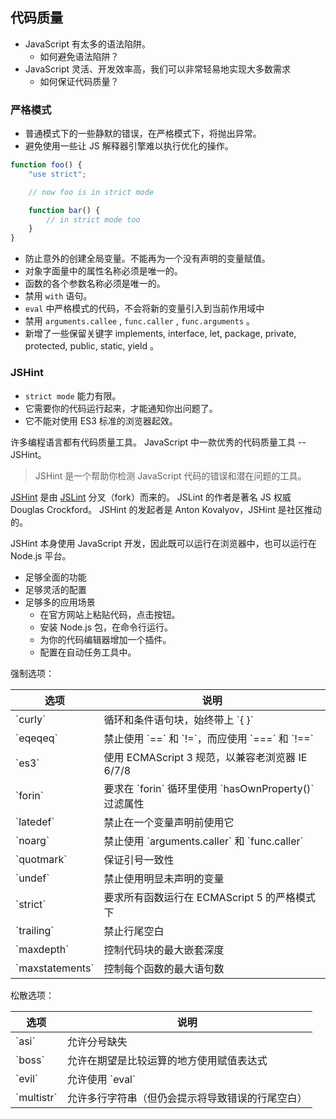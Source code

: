 
## 代码质量

+ JavaScript 有太多的语法陷阱。
	+ 如何避免语法陷阱？
+ JavaScript 灵活、开发效率高，我们可以非常轻易地实现大多数需求
	+ 如何保证代码质量？

### 严格模式

+ 普通模式下的一些静默的错误，在严格模式下，将抛出异常。
+ 避免使用一些让 JS 解释器引擎难以执行优化的操作。

```javascript
function foo() {
	"use strict";

	// now foo is in strict mode

	function bar() {
		// in strict mode too
	}
}
```

+ 防止意外的创建全局变量。不能再为一个没有声明的变量赋值。
+ 对象字面量中的属性名称必须是唯一的。
+ 函数的各个参数名称必须是唯一的。
+ 禁用 `with` 语句。
+ `eval` 中严格模式的代码，不会将新的变量引入到当前作用域中
+ 禁用 `arguments.callee` , `func.caller` , `func.arguments` 。
+ 新增了一些保留关键字 implements, interface, let, package, private, protected, public, static, yield 。

### JSHint

+ `strict mode` 能力有限。
+ 它需要你的代码运行起来，才能通知你出问题了。
+ 它不能对使用 ES3 标准的浏览器起效。

许多编程语言都有代码质量工具。
JavaScript 中一款优秀的代码质量工具 -- JSHint。

> JSHint 是一个帮助你检测 JavaScript 代码的错误和潜在问题的工具。

[JSHint][] 是由 [JSLint][] 分叉（fork）而来的。
JSLint 的作者是著名 JS 权威 Douglas Crockford。
JSHint 的发起者是 Anton Kovalyov，JSHint 是社区推动的。

JSHint 本身使用 JavaScript 开发，因此既可以运行在浏览器中，也可以运行在 Node.js 平台。

+ 足够全面的功能
+ 足够灵活的配置
+ 足够多的应用场景
	+ 在官方网站上粘贴代码，点击按钮。
	+ 安装 Node.js 包，在命令行运行。
	+ 为你的代码编辑器增加一个插件。
	+ 配置在自动任务工具中。

强制选项：

<table>
	<thead>
		<tr>
			<th>选项</th>
			<th>说明</th>
		</tr>
	</thead>
	<tbody>
		<tr>
			<td>`curly`</td>
			<td>循环和条件语句块，始终带上 `{ }`</td>
		</tr>
		<tr>
			<td>`eqeqeq`</td>
			<td>禁止使用 `==` 和 `!=`，而应使用 `===` 和 `!==`</td>
		</tr>
		<tr>
			<td>`es3`</td>
			<td>使用 ECMAScript 3 规范，以兼容老浏览器 IE 6/7/8</td>
		</tr>
		<tr>
			<td>`forin`</td>
			<td>要求在 `forin` 循环里使用 `hasOwnProperty()` 过滤属性</td>
		</tr>
		<tr>
			<td>`latedef`</td>
			<td>禁止在一个变量声明前使用它</td>
		</tr>
		<tr>
			<td>`noarg`</td>
			<td>禁止使用 `arguments.caller` 和 `func.caller`</td>
		</tr>
		<tr>
			<td>`quotmark`</td>
			<td>保证引号一致性</td>
		</tr>
		<tr>
			<td>`undef`</td>
			<td>禁止使用明显未声明的变量</td>
		</tr>
		<tr>
			<td>`strict`</td>
			<td>要求所有函数运行在 ECMAScript 5 的严格模式下</td>
		</tr>
		<tr>
			<td>`trailing`</td>
			<td>禁止行尾空白</td>
		</tr>
		<tr>
			<td>`maxdepth`</td>
			<td>控制代码块的最大嵌套深度</td>
		</tr>
		<tr>
			<td>`maxstatements`</td>
			<td>控制每个函数的最大语句数</td>
		</tr>
	</tbody>
</table>

松散选项：

<table>
	<thead>
		<tr>
			<th>选项</th>
			<th>说明</th>
		</tr>
	</thead>
	<tbody>
		<tr>
			<td>`asi`</td>
			<td>允许分号缺失</td>
		</tr>
		<tr>
			<td>`boss`</td>
			<td>允许在期望是比较运算的地方使用赋值表达式</td>
		</tr>
		<tr>
			<td>`evil`</td>
			<td>允许使用 `eval`</td>
		</tr>
		<tr>
			<td>`multistr`</td>
			<td>允许多行字符串（但仍会提示将导致错误的行尾空白）</td>
		</tr>
	</tbody>
</table>

[jshint]: http://jshint.com
[jslint]: http://jslint.com
